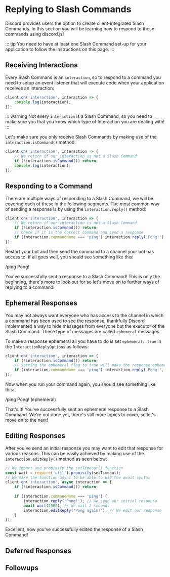 # Replying to Slash Commands

Discord provides users the option to create client-integrated Slash Commands. In this section you will be learning how to respond to these commands using discord.js!

::: tip
You need to have at least one Slash Command set-up for your application to follow the instructions on this page.
:::

## Receiving Interactions

Every Slash Command is an `interaction`, so to respond to a command you need to setup an event listener that will execute code when your application receives an interaction:

```js
client.on('interaction', interaction => {
	console.log(interaction);
});
```

::: warning
Not every `interaction` is a Slash Command, so you need to make sure you that you know which type of Interaction you are dealing with!
:::

Let's make sure you only receive Slash Commands by making use of the `interaction.isCommand()` method:

```js
client.on('interaction', interaction => {
    // We return if our interaction is not a Slash Command
    if (!interaction.isCommand()) return; 
	console.log(interaction);
});
```

## Responding to a Command

There are multiple ways of responding to a Slash Command, we will be covering each of these in the following segments.
The most common way of sending a response is by using the `interaction.reply()` method:

```js
client.on('interaction', interaction => {
    // We return if our interaction is not a Slash Command
    if (!interaction.isCommand()) return; 
    // Check if it is the correct command and send a response
	if (interaction.commandName === 'ping') interaction.reply('Pong!');
});
```
Restart your bot and then send the command to a channel your bot has access to. If all goes well, you should see something like this:

<!--- vue-discord-message doesn't yet have support for inline replies/interactions/ephemeral messages -->
<div is="discord-messages">
	<discord-message profile="user">
		/ping
	</discord-message>
	<discord-message profile="bot">
		Pong!
	</discord-message>
</div>

You've successfully sent a response to a Slash Command! This is only the beginning, there's more to look out for so let's move on to further ways of replying to a command!


## Ephemeral Responses

You may not always want everyone who has access to the channel in which a command has been used to see the response, thankfully Discord implemented a way to hide messages from everyone but the executor of the Slash Command. These type of messages are called `ephemeral` messages.

To make a response ephemeral all you have to do is set `ephemeral: true` in the `InteractionReplyOptions` as follows:

```js
client.on('interaction', interaction => {
    if (!interaction.isCommand()) return; 
    // Setting the ephemeral flag to true will make the response ephemeral
	if (interaction.commandName === 'ping') interaction.reply('Pong!', { ephemeral: true });
});
```
Now when you run your command again, you should see something like this:

<!--- vue-discord-message doesn't yet have support for inline replies/interactions/ephemeral messages -->
<div is="discord-messages">
	<discord-message profile="user">
		/ping
	</discord-message>
	<discord-message profile="bot">
		Pong! (ephemeral)
	</discord-message>
</div>

That's it! You've successfully sent an ephemeral response to a Slash Command.
We're not done yet, there's still more topics to cover, so let's move on to the next!

## Editing Responses

After you've send an initial response you may want to edit that response for various reasons. This can be easily achieved by making use of the `interaction.editReply()` method as seen below:

```js
// We import and promisify the setTimeout() function
const wait = require('util').promisify(setTimeout);
// We make the function async to be able to use the await syntax
client.on('interaction', async interaction => {
    if (!interaction.isCommand()) return; 
    
	if (interaction.commandName === 'ping') { 
        interaction.reply('Pong!'); // We send our initial response
        await wait(2000); // We wait 2 seconds
        interaction.editReply('Pong again!'); // We edit our response
    }
});
```
Excellent, now you've successfully edited the response of a Slash Command!

## Deferred Responses

## Followups
